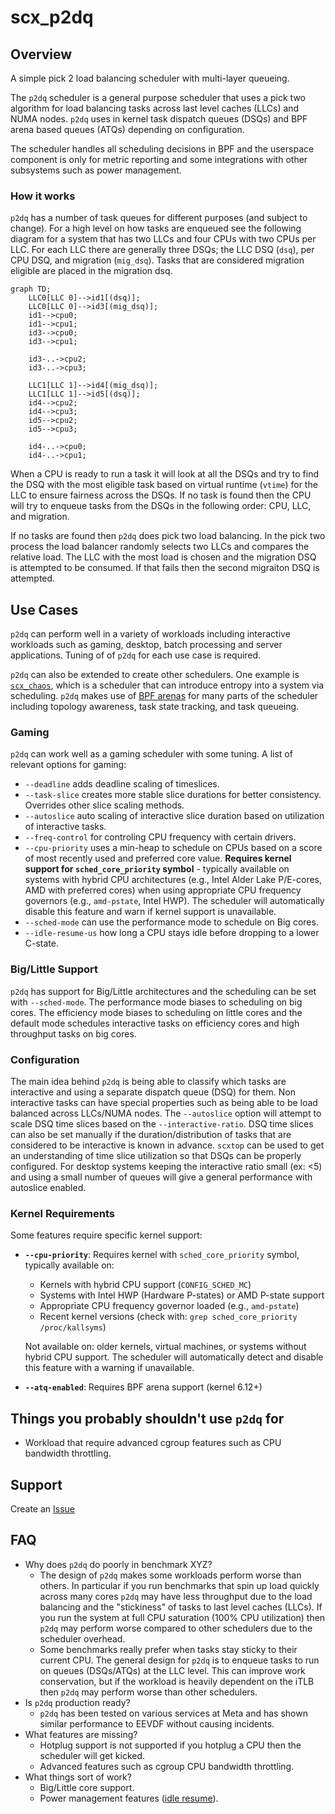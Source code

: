 # scx_p2dq

## Overview

A simple pick 2 load balancing scheduler with multi-layer queueing.

The `p2dq` scheduler is a general purpose scheduler that uses a pick two
algorithm for load balancing tasks across last level caches (LLCs) and NUMA
nodes. `p2dq` uses in kernel task dispatch queues (DSQs) and BPF arena based
queues (ATQs) depending on configuration.

The scheduler handles all scheduling decisions in BPF and the userspace
component is only for metric reporting and some integrations with other
subsystems such as power management.

### How it works

`p2dq` has a number of task queues for different purposes (and subject to
change). For a high level on how tasks are enqueued see the following diagram
for a system that has two LLCs and four CPUs with two CPUs per LLC. For each
LLC there are generally three DSQs; the LLC DSQ (`dsq`), per CPU DSQ, and
migration (`mig_dsq`). Tasks that are considered migration eligible are placed
in the migration dsq.

```mermaid
graph TD;
    LLC0[LLC 0]-->id1[(dsq)];
    LLC0[LLC 0]-->id3[(mig_dsq)];
    id1-->cpu0;
    id1-->cpu1;
    id3-->cpu0;
    id3-->cpu1;

    id3-..->cpu2;
    id3-..->cpu3;

    LLC1[LLC 1]-->id4[(mig_dsq)];
    LLC1[LLC 1]-->id5[(dsq)];
    id4-->cpu2;
    id4-->cpu3;
    id5-->cpu2;
    id5-->cpu3;

    id4-..->cpu0;
    id4-..->cpu1;
```

When a CPU is ready to run a task it will look at all the DSQs and try to find
the DSQ with the most eligible task based on virtual runtime (`vtime`) for the
LLC to ensure fairness across the DSQs. If no task is found then the CPU will
try to enqueue tasks from the DSQs in the following order: CPU, LLC, and
migration.

If no tasks are found then `p2dq` does pick two load balancing. In the pick two
process the load balancer randomly selects two LLCs and compares the relative
load. The LLC with the most load is chosen and the migration DSQ is attempted
to be consumed. If that fails then the second migraiton DSQ is attempted.


## Use Cases

`p2dq` can perform well in a variety of workloads including interactive workloads
such as gaming, desktop, batch processing and server applications. Tuning of of
`p2dq` for each use case is required.

`p2dq` can also be extended to create other schedulers. One example is
[`scx_chaos`](https://github.com/sched-ext/scx/tree/main/scheds/rust/scx_chaos),
which is a scheduler that can introduce entropy into a system via scheduling.
`p2dq` makes use of [BPF arenas](https://lwn.net/Articles/1019885/) for many
parts of the scheduler including topology awareness, task state tracking, and
task queueing.

### Gaming

`p2dq` can work well as a gaming scheduler with some tuning. A list of relevant
options for gaming:
 - `--deadline` adds deadline scaling of timeslices.
 - `--task-slice` creates more stable slice durations for better consistency.
   Overrides other slice scaling methods.
 - `--autoslice` auto scaling of interactive slice duration based on
   utilization of interactive tasks.
 - `--freq-control` for controling CPU frequency with certain drivers.
 - `--cpu-priority` uses a min-heap to schedule on CPUs based on a score of
   most recently used and preferred core value. **Requires kernel support for
   `sched_core_priority` symbol** - typically available on systems with hybrid
   CPU architectures (e.g., Intel Alder Lake P/E-cores, AMD with preferred cores)
   when using appropriate CPU frequency governors (e.g., `amd-pstate`, Intel HWP).
   The scheduler will automatically disable this feature and warn if kernel support
   is unavailable.
 - `--sched-mode` can use the performance mode to schedule on Big cores.
 - `--idle-resume-us` how long a CPU stays idle before dropping to a lower C-state.

### Big/Little Support

`p2dq` has support for Big/Little architectures and the scheduling can be set
with `--sched-mode`. The performance mode biases to scheduling on big cores.
The efficiency mode biases to scheduling on little cores and the default mode
schedules interactive tasks on efficiency cores and high throughput tasks on
big cores.

### Configuration

The main idea behind `p2dq` is being able to classify which tasks are interactive
and using a separate dispatch queue (DSQ) for them. Non interactive tasks
can have special properties such as being able to be load balanced across
LLCs/NUMA nodes. The `--autoslice` option will attempt to scale DSQ time slices
based on the `--interactive-ratio`. DSQ time slices can also be set manually
if the duration/distribution of tasks that are considered to be interactive is
known in advance. `scxtop` can be used to get an understanding of time slice
utilization so that DSQs can be properly configured. For desktop systems keeping
the interactive ratio small (ex: <5) and using a small number of queues will
give a general performance with autoslice enabled.

### Kernel Requirements

Some features require specific kernel support:

- **`--cpu-priority`**: Requires kernel with `sched_core_priority` symbol, typically
  available on:
  - Kernels with hybrid CPU support (`CONFIG_SCHED_MC`)
  - Systems with Intel HWP (Hardware P-states) or AMD P-state support
  - Appropriate CPU frequency governor loaded (e.g., `amd-pstate`)
  - Recent kernel versions (check with: `grep sched_core_priority /proc/kallsyms`)

  Not available on: older kernels, virtual machines, or systems without hybrid CPU
  support. The scheduler will automatically detect and disable this feature with a
  warning if unavailable.

- **`--atq-enabled`**: Requires BPF arena support (kernel 6.12+)

## Things you probably shouldn't use `p2dq` for

- Workload that require advanced cgroup features such as CPU bandwidth
  throttling.

## Support

Create an [Issue](https://github.com/sched-ext/scx/issues/new?labels=scx_p2dq&title=scx_p2dq:%20New%20Issue&assignees=hodgesds&body=Kernel%20version:%20(fill%20me%20out)%0ADistribution:%20(fill%20me%20out)%0AHardware:%20(fill%20me%20out)%0A%0AIssue:%20(fill%20me%20out))

## FAQ

- Why does `p2dq` do poorly in benchmark XYZ?
  - The design of `p2dq` makes some workloads perform worse than others. In
    particular if you run benchmarks that spin up load quickly across many
    cores `p2dq` may have less throughput due to the load balancing and the
    "stickiness" of tasks to last level caches (LLCs). If you run the system at
    full CPU saturation (100% CPU utilization) then `p2dq` may perform worse
    compared to other schedulers due to the scheduler overhead.
  - Some benchmarks really prefer when tasks stay sticky to their current CPU.
    The general design for `p2dq` is to enqueue tasks to run on queues
    (DSQs/ATQs) at the LLC level. This can improve work conservation, but if
    the workload is heavily dependent on the iTLB then `p2dq` may perform worse
    than other schedulers.
- Is `p2dq` production ready?
  - `p2dq` has been tested on various services at Meta and has shown similar
    performance to EEVDF without causing incidents.
- What features are missing?
  - Hotplug support is not supported if you hotplug a CPU then the scheduler
    will get kicked.
  - Advanced features such as cgroup CPU bandwidth throttling.
- What things sort of work?
  - Big/Little core support.
  - Power management features ([idle resume](https://docs.kernel.org/admin-guide/pm/cpuidle.html#power-management-quality-of-service-for-cpus)).
